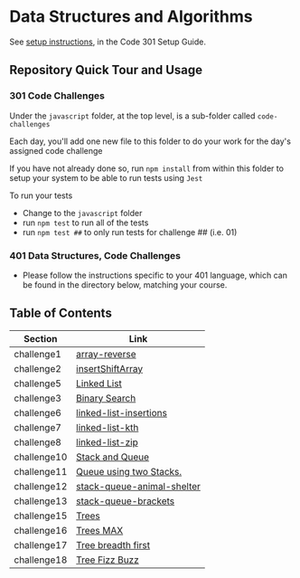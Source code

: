 
# Data Structures and Algorithms

See [setup instructions](https://codefellows.github.io/setup-guide/code-301/2-code-challenges), in the Code 301 Setup Guide.

## Repository Quick Tour and Usage

### 301 Code Challenges

Under the `javascript` folder, at the top level, is a sub-folder called `code-challenges`

Each day, you'll add one new file to this folder to do your work for the day's assigned code challenge

If you have not already done so, run `npm install` from within this folder to setup your system to be able to run tests using `Jest`

To run your tests

- Change to the `javascript` folder
- run `npm test` to run all of the tests
- run `npm test ##` to only run tests for challenge ## (i.e. 01)

### 401 Data Structures, Code Challenges

- Please follow the instructions specific to your 401 language, which can be found in the directory below, matching your course.

## Table of Contents

| Section                   | Link                          |
|---------------------------|-------------------------------|
| challenge1 | [array-reverse](javascript/Arrayreverse/README.md) |
| challenge2 | [insertShiftArray ](javascript/InsertShiftArray/README1.md) |
| challenge5 | [Linked List ](javascript/linked-list/Linkedlist.md) |
| challenge3 | [Binary Search](javascript/array-binary-search/array-binary-search.md) |
| challenge6 | [linked-list-insertions](javascript/linked-list-insertions/linked-list-insertions.md) |
| challenge7 | [linked-list-kth](javascript/linked-list-kth/linked-list-kth.md) |
| challenge8 | [linked-list-zip](javascript/linked-list-zip/linked-list-zip.md) |
| challenge10 | [Stack and Queue](./javascript/stackAndQueue/stackandqueue.md) |
| challenge11 | [Queue using two Stacks.](./javascript/QueueusingtwoStacks/Queue2Stacks.md) |
| challenge12 | [stack-queue-animal-shelter](./javascript/stack-queue-animal-shelter/stack-queue-animal-shelter.md) |
| challenge13 | [stack-queue-brackets](./javascript/stack-queue-brackets/stack-queue-brackets.md) |
| challenge15 | [Trees](./javascript/Trees/trees.md) |
| challenge16 | [Trees MAX](./javascript/treeMax/treeMax.md) |
| challenge17 | [Tree breadth first](./javascript/tree-breadth-first/tree-breadth-first.md) |
| challenge18 | [Tree Fizz Buzz](./javascript/tree-fizz-buzz/tree-fizz-buzz.md) |












